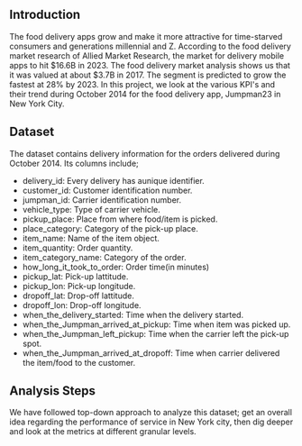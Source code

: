 ## Introduction

The food delivery apps grow and make it more attractive for time-starved consumers and generations millennial and Z. According to the food delivery market research of Allied Market Research, the market for delivery mobile apps to hit $16.6B in 2023. The food delivery market analysis shows us that it was valued at about $3.7B in 2017. The segment is predicted to grow the fastest at 28% by 2023. In this project, we look at the various KPI's and their trend during October 2014 for the food delivery app, Jumpman23 in New York City.

## Dataset

The dataset contains delivery information for the orders delivered during October 2014. Its columns include;

* delivery_id: Every delivery has aunique identifier.
* customer_id: Customer identification number.
* jumpman_id: Carrier identification number.
* vehicle_type: Type of carrier vehicle. 
* pickup_place: Place from where food/item is picked.
* place_category: Category of the pick-up place.
* item_name: Name of the item object.
* item_quantity: Order quantity.
* item_category_name: Category of the order.
* how_long_it_took_to_order: Order time(in minutes)
* pickup_lat: Pick-up lattitude.
* pickup_lon: Pick-up longitude.
* dropoff_lat: Drop-off lattitude.
* dropoff_lon: Drop-off longitude.
* when_the_delivery_started: Time when the delivery started.
* when_the_Jumpman_arrived_at_pickup: Time when item was picked up.
* when_the_Jumpman_left_pickup: Time when the carrier left the pick-up spot.
* when_the_Jumpman_arrived_at_dropoff: Time when carrier delivered the item/food to the customer.

## Analysis Steps

We have followed top-down approach to analyze this dataset; get an overall idea regarding the performance of service in New York city, then dig deeper and look at the metrics at different granular levels.
